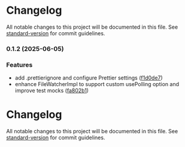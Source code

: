# Changelog

All notable changes to this project will be documented in this file. See [standard-version](https://github.com/conventional-changelog/standard-version) for commit guidelines.

### 0.1.2 (2025-06-05)


### Features

* add .prettierignore and configure Prettier settings ([f1d0de7](https://github.com/proj-coursebook/file-watcher/commit/f1d0de7ad052ff8e9fb8ba1ecf03c54f7d351985))
* enhance FileWatcherImpl to support custom usePolling option and improve test mocks ([fa802b1](https://github.com/proj-coursebook/file-watcher/commit/fa802b189ed6023e65dca0d86129cfc2c6778e42))

# Changelog

All notable changes to this project will be documented in this file. See [standard-version](https://github.com/conventional-changelog/standard-version) for commit guidelines.

